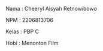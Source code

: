 Nama    : Cheeryl Aisyah Retnowibowo

NPM     : 2206813706

Kelas   : PBP C

Hobi    : Menonton Film